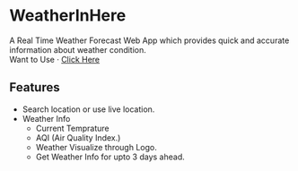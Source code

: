 # WeatherInHere

A Real Time Weather Forecast Web App which provides quick and accurate information about weather condition. </br>
Want to Use · [Click Here](https://weatherinhere.cyclic.app/)

## Features
- Search location or use live location.
- Weather Info
    - Current Temprature
    - AQI (Air Quality Index.)
    - Weather Visualize through Logo.
    - Get Weather Info for upto 3 days ahead.

